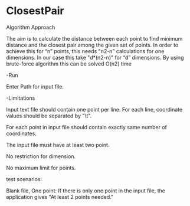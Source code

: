 # ClosestPair
Algorithm Approach

The aim is to calculate the distance between each point to find minimum distance and the closest pair among the given set of points.
In order to achieve this for “n” points, this needs "n2-n" calculations for one dimensions.
In our case this take "d*(n2-n)" for “d” dimensions. By using brute-force algorithm this can be solved O(n2) time


-Run

Enter Path for input file.

-Limitations

Input text file should contain one point per line. For each line, coordinate values should be separated by "\t".

For each point in input file should contain exactly same number of coordinates.

The input file must have at least two point.

No restriction for dimension.

No maximum limit for points.


test scenarios:

Blank file, One point: If there is only one point in the input file, the application gives "At least 2 points needed."
